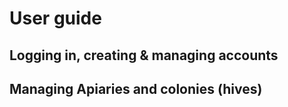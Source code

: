 # User guide

## Logging in, creating & managing accounts

## Managing Apiaries and colonies (hives)
